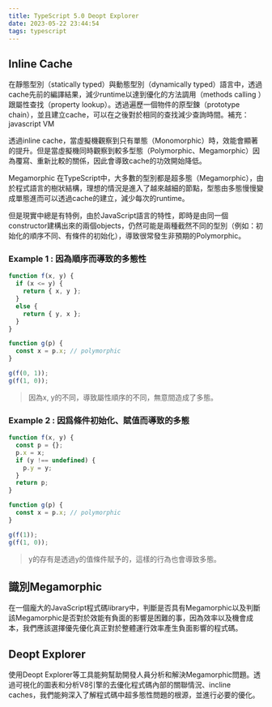 ```yaml
---
title: TypeScript 5.0 Deopt Explorer
date: 2023-05-22 23:44:54
tags: typescript
---
```

## Inline Cache
在靜態型別（statically typed）與動態型別（dynamically typed）語言中，透過cache先前的編譯結果，減少runtime以達到優化的方法調用（methods calling ）跟屬性查找（property lookup）。透過遍歷一個物件的原型鍊（prototype chain），並且建立cache，可以在之後對於相同的查找減少查詢時間。補充：javascript VM

透過inline cache，當虛擬機觀察到只有單態（Monomorphic）時，效能會顯著的提升。但是當虛擬機同時觀察到較多型態（Polymorphic、Megamorphic）因為覆寫、重新比較的關係，因此會導致cache的功效開始降低。

Megamorphic
在TypeScript中，大多數的型別都是超多態（Megamorphic），由於程式語言的樹狀結構，理想的情況是進入了越來越細的節點，型態由多態慢慢變成單態進而可以透過cache的建立，減少每次的runtime。

但是現實中總是有特例，由於JavaScript語言的特性，即時是由同一個constructor建構出來的兩個objects，仍然可能是兩種截然不同的型別（例如：初始化的順序不同、有條件的初始化），導致很常發生非預期的Polymorphic。

### Example 1 : 因為順序而導致的多態性
```typescript
function f(x, y) {
  if (x <= y) {
    return { x, y };
  }
  else {
    return { y, x };
  }
}

function g(p) {
  const x = p.x; // polymorphic
}

g(f(0, 1));
g(f(1, 0));
```

> 因為x, y的不同，導致屬性順序的不同，無意間造成了多態。

### Example 2 : 因爲條件初始化、賦值而導致的多態
```typescript
function f(x, y) {
  const p = {};
  p.x = x;
  if (y !== undefined) {
    p.y = y;
  }
  return p;
}

function g(p) {
  const x = p.x; // polymorphic
}

g(f(1));
g(f(1, 0));
```
> y的存有是透過y的值條件賦予的，這樣的行為也會導致多態。

## 識別Megamorphic
在一個龐大的JavaScript程式碼library中，判斷是否具有Megamorphic以及判斷該Megamorphic是否對於效能有負面的影響是困難的事，因為效率以及機會成本，我們應該選擇優先優化真正對於整體運行效率產生負面影響的程式碼。

## Deopt Explorer
使用Deopt Explorer等工具能夠幫助開發人員分析和解決Megamorphic問題。透過可視化的圖表和分析V8引擎的去優化程式碼內部的關聯情況、incline caches，我們能夠深入了解程式碼中超多態性問題的根源，並進行必要的優化。



